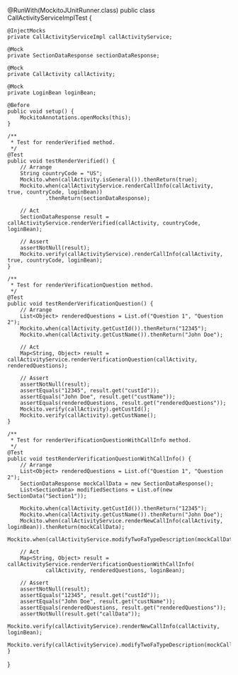 @RunWith(MockitoJUnitRunner.class)
public class CallActivityServiceImplTest {

    @InjectMocks
    private CallActivityServiceImpl callActivityService;

    @Mock
    private SectionDataResponse sectionDataResponse;

    @Mock
    private CallActivity callActivity;

    @Mock
    private LoginBean loginBean;

    @Before
    public void setup() {
        MockitoAnnotations.openMocks(this);
    }

    /**
     * Test for renderVerified method.
     */
    @Test
    public void testRenderVerified() {
        // Arrange
        String countryCode = "US";
        Mockito.when(callActivity.isGeneral()).thenReturn(true);
        Mockito.when(callActivityService.renderCallInfo(callActivity, true, countryCode, loginBean))
                .thenReturn(sectionDataResponse);

        // Act
        SectionDataResponse result = callActivityService.renderVerified(callActivity, countryCode, loginBean);

        // Assert
        assertNotNull(result);
        Mockito.verify(callActivityService).renderCallInfo(callActivity, true, countryCode, loginBean);
    }

    /**
     * Test for renderVerificationQuestion method.
     */
    @Test
    public void testRenderVerificationQuestion() {
        // Arrange
        List<Object> renderedQuestions = List.of("Question 1", "Question 2");
        Mockito.when(callActivity.getCustId()).thenReturn("12345");
        Mockito.when(callActivity.getCustName()).thenReturn("John Doe");

        // Act
        Map<String, Object> result = callActivityService.renderVerificationQuestion(callActivity, renderedQuestions);

        // Assert
        assertNotNull(result);
        assertEquals("12345", result.get("custId"));
        assertEquals("John Doe", result.get("custName"));
        assertEquals(renderedQuestions, result.get("renderedQuestions"));
        Mockito.verify(callActivity).getCustId();
        Mockito.verify(callActivity).getCustName();
    }

    /**
     * Test for renderVerificationQuestionWithCallInfo method.
     */
    @Test
    public void testRenderVerificationQuestionWithCallInfo() {
        // Arrange
        List<Object> renderedQuestions = List.of("Question 1", "Question 2");
        SectionDataResponse mockCallData = new SectionDataResponse();
        List<SectionData> modifiedSections = List.of(new SectionData("Section1"));

        Mockito.when(callActivity.getCustId()).thenReturn("12345");
        Mockito.when(callActivity.getCustName()).thenReturn("John Doe");
        Mockito.when(callActivityService.renderNewCallInfo(callActivity, loginBean)).thenReturn(mockCallData);
        Mockito.when(callActivityService.modifyTwoFaTypeDescription(mockCallData)).thenReturn(modifiedSections);

        // Act
        Map<String, Object> result = callActivityService.renderVerificationQuestionWithCallInfo(
                callActivity, renderedQuestions, loginBean);

        // Assert
        assertNotNull(result);
        assertEquals("12345", result.get("custId"));
        assertEquals("John Doe", result.get("custName"));
        assertEquals(renderedQuestions, result.get("renderedQuestions"));
        assertNotNull(result.get("callData"));
        Mockito.verify(callActivityService).renderNewCallInfo(callActivity, loginBean);
        Mockito.verify(callActivityService).modifyTwoFaTypeDescription(mockCallData);
    }
}
